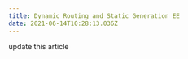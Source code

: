 ```yaml
---
title: Dynamic Routing and Static Generation EE
date: 2021-06-14T10:28:13.036Z
---
```

update this article